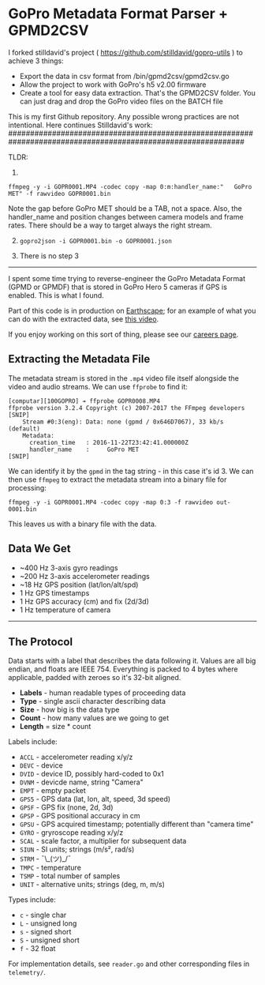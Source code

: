 GoPro Metadata Format Parser + GPMD2CSV
============================

I forked stilldavid's project ( https://github.com/stilldavid/gopro-utils ) to achieve 3 things:
- Export the data in csv format from /bin/gpmd2csv/gpmd2csv.go
- Allow the project to work with GoPro's h5 v2.00 firmware
- Create a tool for easy data extraction. That's the GPMD2CSV folder. You can just drag and drop the GoPro video files on the BATCH file

This is my first Github repository. Any possible wrong practices are not intentional. Here continues Stilldavid's work:
##############################################################################################################

TLDR:

1.
~~~~
ffmpeg -y -i GOPR0001.MP4 -codec copy -map 0:m:handler_name:"	GoPro MET" -f rawvideo GOPR0001.bin
~~~~
Note the gap before GoPro MET should be a TAB, not a space. Also, the handler_name and position changes between camera models and frame rates. There should be a way to target always the right stream.

2. `gopro2json -i GOPR0001.bin -o GOPR0001.json`

3. There is no step 3

---



I spent some time trying to reverse-engineer the GoPro Metadata Format (GPMD or GPMDF) that is stored in GoPro Hero 5 cameras if GPS is enabled. This is what I found.

Part of this code is in production on [Earthscape](https://public.earthscape.com/); for an example of what you can do with the extracted data, see [this video](https://public.earthscape.com/videos/10231).

If you enjoy working on this sort of thing, please see our [careers page](https://churchillnavigation.com/careers/).


Extracting the Metadata File
----------------------------

The metadata stream is stored in the `.mp4` video file itself alongside the video and audio streams. We can use `ffprobe` to find it:

```
[computar][100GOPRO] ➔ ffprobe GOPR0008.MP4
ffprobe version 3.2.4 Copyright (c) 2007-2017 the FFmpeg developers
[SNIP]
    Stream #0:3(eng): Data: none (gpmd / 0x646D7067), 33 kb/s (default)
    Metadata:
      creation_time   : 2016-11-22T23:42:41.000000Z
      handler_name    : 	GoPro MET
[SNIP]
```

We can identify it by the `gpmd` in the tag string - in this case it's id 3. We can then use `ffmpeg` to extract the metadata stream into a binary file for processing:

`ffmpeg -y -i GOPR0001.MP4 -codec copy -map 0:3 -f rawvideo out-0001.bin`

This leaves us with a binary file with the data.

Data We Get
-----------

* ~400 Hz 3-axis gyro readings
* ~200 Hz 3-axis accelerometer readings
* ~18 Hz GPS position (lat/lon/alt/spd)
* 1 Hz GPS timestamps
* 1 Hz GPS accuracy (cm) and fix (2d/3d)
* 1 Hz temperature of camera

---


The Protocol
------------

Data starts with a label that describes the data following it. Values are all big endian, and floats are IEEE 754. Everything is packed to 4 bytes where applicable, padded with zeroes so it's 32-bit aligned.

 * **Labels** - human readable types of proceeding data
 * **Type** - single ascii character describing data
 * **Size** - how big is the data type
 * **Count** - how many values are we going to get
 * **Length** = size * count

Labels include:

 * `ACCL` - accelerometer reading x/y/z
 * `DEVC` - device
 * `DVID` - device ID, possibly hard-coded to 0x1
 * `DVNM` - devicde name, string "Camera"
 * `EMPT` - empty packet
 * `GPS5` - GPS data (lat, lon, alt, speed, 3d speed)
 * `GPSF` - GPS fix (none, 2d, 3d)
 * `GPSP` - GPS positional accuracy in cm
 * `GPSU` - GPS acquired timestamp; potentially different than "camera time"
 * `GYRO` - gryroscope reading x/y/z
 * `SCAL` - scale factor, a multiplier for subsequent data
 * `SIUN` - SI units; strings (m/s², rad/s)
 * `STRM` - ¯\\\_(ツ)\_/¯
 * `TMPC` - temperature
 * `TSMP` - total number of samples
 * `UNIT` - alternative units; strings (deg, m, m/s)

Types include:

 * `c` - single char
 * `L` - unsigned long
 * `s` - signed short
 * `S` - unsigned short
 * `f` - 32 float

For implementation details, see `reader.go` and other corresponding files in `telemetry/`.
